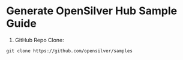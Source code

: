 # Generate OpenSilver Hub Sample Guide

1. GitHub Repo Clone:  

```
git clone https://github.com/opensilver/samples
```